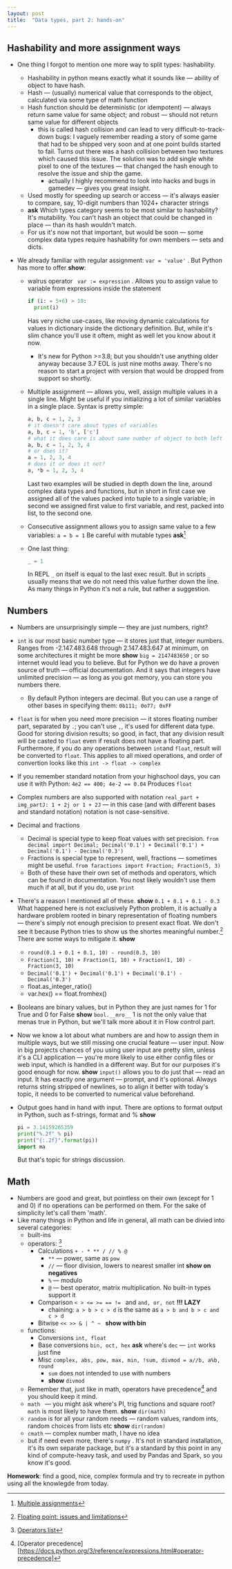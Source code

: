 ```yaml
---
layout: post
title:  "Data types, part 2: hands-on"
---
```


## Hashability and more assignment ways

* One thing I forgot to mention one more way to split types: hashability. 

  * Hashability in python means exactly what it sounds like — ability of object to have hash.
  * Hash — (usually) numerical value that corresponds to the object, calculated via some type of math function
  * Hash function should be deterministic (or idempotent) — always return same value for same object; and robust — should not return same value for different objects
    * this is called hash collision and can lead to very difficult-to-track-down bugs: I vaguely remember reading a story of some game that had to be shipped very soon and at one point builds started to fail. Turns out there was a hash collision between two textures which caused this issue. The solution was to add single white pixel to one of the textures — that changed the hash enough to resolve the issue and ship the game.
      * actually I highly recommend to look into hacks and bugs in gamedev — gives you great insight.
  * Used mostly for speeding up search or access — it's always easier to compare, say, 10-digit numbers than 1024+ character strings
  * **ask** Which types category seems to be most similar to hashability? It's mutability. You can't hash an object that could be changed in place — than its hash wouldn't match.
  * For us it's now not that important, but would be soon — some complex data types require hashability for own members — sets and dicts.

* We already familiar with regular assignment: `var = 'value'` . But Python has more to offer **show**:

  * walrus operator ` var := expression` . Allows you to assign value to variable from expressions inside the statement

    ```python
    if (i: = 5+6) > 10:
      print(i)
    ```

    Has very niche use-cases, like moving dynamic calculations for values in dictionary inside the dictionary definition. But, while it's slim chance you'll use it oftem, might as well let you know about it now.

    * It's new for Python >=3.8; but you shouldn't use anything older anyway because 3.7 EOL is just nine moths away. There's no reason to start a project with version that would be dropped from support so shortly.

  * Multiple assignment — allows you, well, assign multiple values in a single line. Might be useful if you initializing a lot of similar variables in a single place. Syntax is pretty simple:

    ```python
    a, b, c = 1, 2, 3
    # it doesn't care about types of variables
    a, b, c = 1, 'b', ['c']
    # what it does care is about same number of object to both left and right of the =
    a, b, c = 1, 2, 3, 4
    # or does it?
    a = 1, 2, 3, 4
    # does it or does it not?
    a, *b = 1, 2, 3, 4
    ```

    Last two examples will be studied in depth down the line, around complex data types and functions, but in short in first case we assigned all of the values packed into tuple to a single variable; in second we assigned first value to first variable, and rest, packed into list, to the second one.

  * Consecutive assignment allows you to assign same value to a few variables: `a = b = 1` Be careful with mutable types **ask**[^3]

  * One last thing:

    ```python
    _ = 1
    ```

    In REPL `_` on itself is equal to the last exec result. But in scripts `_` usually means that we do not need this value further down the line. As many things in Python it's not a rule, but rather a suggestion.

## Numbers

* Numbers are unsurprisingly simple — they are just numbers, right?

* `int` is our most basic number type — it stores just that, integer numbers. Ranges from -2.147.483.648 through 2.147.483.647 at minimum, on some architectures it might be more **show** `big = 2147483650` ; or so internet would lead you to believe. But for Python we do have a proven source of truth — official documentation. And it says that integers have unlimited precision — as long as you got memory, you can store you numbers there.

  * By default Python integers are decimal. But you can use a range of other bases in specifying them: `0b111; 0o77; 0xFF` 

*  `float` is for when you need more precision — it stores floating number part, separated by `.`; you can't use `,`, it's used for different data type. Good for storing division results; so good, in fact, that any division result will be casted to `float` even if result does not have a floating part. Furthermore, if you do any operations between `int`and `float`, result will be converted to `float`. This applies to all mixed operations, and order of convertion looks like this `int -> float -> complex`

* If you remember standard notation from your highschool days, you can use it with Python: `4e2 == 400; 4e-2 == 0.04` Produces `float`

* Complex numbers are also supported with notation `real_part + img_partJ: 1 + 2j or 1 + 2J` — in this case (and with different bases and standard notation) notation is not case-sensitive. 

* Decimal and fractions 

  * Decimal is special type to keep float values with set precision.
    `from decimal import Decimal; Decimal('0.1') + Decimal('0.1') + Decimal('0.1') - Decimal('0.3')`
  * Fractions is special type to represent, well, fractions — sometimes might be useful.
    `from faractions import Fraction; Fraction(5, 3)`
  * Both of these have their own set of methods and operators, which can be found in documentation. You nost likely wouldn't use them much if at all, but if you do, use `print`

* There's a reason I mentioned all of these. **show**  `0.1 + 0.1 + 0.1 - 0.3`
  What happened here is not exclusively Python problem, it is actually a hardware problem rooted in binary representation of floating numbers — there's simply not enough precision to present exact float. We don't see it because Python tries to show us the shortes meaningful number.[^4] There are some ways to mitigate it. **show**

  * `round(0.1 + 0.1 + 0.1, 10) - round(0.3, 10)`
  * `Fraction(1, 10) + Fraction(1, 10) + Fraction(1, 10) - Fraction(3, 10)`
  * `Decimal('0.1') + Decimal('0.1') + Decimal('0.1') - Decimal('0.3')`
  * float.as_integer_ratio()
  * var.hex() == float.fromhex()

* Booleans are binary values, but in Python they are just names for 1 for True and 0 for False **show** `bool.__mro__` 1 is not the only value that menas true in Python, but we'll talk more about it in Flow control part.

* Now we know a lot about what numbers are and how to assign them in multiple ways, but we still missing one crucial feature — user input. Now in big projects chances of you using user input are pretty slim, unless it's a CLI application — you're more likely to use either config files or web input, which is handled in a different way. But for our purposes it's good enough for now. **show** `input()` allows you to do just that — read an input. It has exactly one argument — prompt, and it's optional. Always returns string stripped of newlines, so to align it better with today's topic, it needs to be converted to numerical value beforehand.

* Output goes hand in hand with input. There are options to format output in Python, such as f-strings, format and % **show**

  ```python
  pi = 3.14159265359
  print("%.2f" % pi)
  print("{:.2f}".format(pi))
  import ma
  ```

  But that's topic for strings discussion.

## Math

* Numbers are good and great, but pointless on their own (except for 1 and 0) if no operations can be performed on them. For the sake of simplicity let's call them 'math'.
* Like many things in Python and life in general, all math can be divied into several categories:
  * built-ins
  * operators: [^1]
    * Calculations `+ - * ** / // % @` 
      * `**` — power, same as `pow` 
      * `//` — floor division, lowers to nearest smaller int **show on negatives**
      * `%` — modulo
      * `@` — best operator, matrix multiplication. No built-in types support it
    * Comparison `< > <= >= == != ` and `and, or, not` **!!! LAZY**
      * chaining: `a > b > c > d` is the same as `a > b and b > c and c > d`
    * Bitwise `<< >> & | ^ ~ ` **show with bin**
  * functions:
    * Conversions `int, float`
    * Base conversions `bin, oct, hex` **ask** where's `dec` — `int` works just fine
    * Misc `complex, abs, pow, max, min, !sum, divmod = a//b, a%b, round`
      * `sum` does not intended to use with numbers
      * **show** `divmod`
  * Remember that, just like in math, operators have precedence[^2] and you should keep it mind.
  * `math ` — you might ask where's PI, trig functions and square root? `math` is most likely to have them. **show** `dir(math)`
  * `random` is for all your random needs — random values, random ints, random choices from lists etc **show** `dir(random)`
  * `cmath` — complex number math, I have no idea
  * but if need even more, there's `numpy` . It's not in standard installation, it's its own separate package, but it's a standard by this point in any kind of compute-heavy task, and used by Pandas and Spark, so you know it's good.


**Homework**: find a good, nice, complex formula and try to recreate in python using all the knowlegde from today.



[^1]: [Operators list](https://docs.python.org/3/reference/expressions.html#operator-precedence)
[^2]: [Operator precedence][https://docs.python.org/3/reference/expressions.html#operator-precedence]
[^3]: [Multiple assignments](https://note.nkmk.me/en/python-multi-variables-values/)
[^4]: [Floating point: issues and limitations](https://docs.python.org/3/tutorial/floatingpoint.html)


